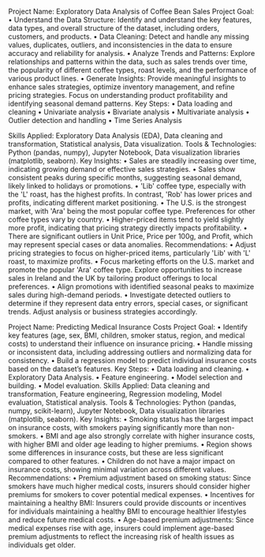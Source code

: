 Project Name: Exploratory Data Analysis of Coffee Bean Sales
Project Goal: 
•	Understand the Data Structure: Identify and understand the key features, data types, and overall structure of the dataset, including orders, customers, and products.
•	Data Cleaning: Detect and handle any missing values, duplicates, outliers, and inconsistencies in the data to ensure accuracy and reliability for analysis.
•	Analyze Trends and Patterns: Explore relationships and patterns within the data, such as sales trends over time, the popularity of different coffee types, roast levels, and the performance of various product lines.
•	Generate Insights: Provide meaningful insights to enhance sales strategies, optimize inventory management, and refine pricing strategies. Focus on understanding product profitability and identifying seasonal demand patterns.
Key Steps:
•	Data loading and cleaning
•	Univariate analysis
•	Bivariate analysis
•	Multivariate analysis
•	Outlier detection and handling
•	Time Series Analysis

Skills Applied: Exploratory Data Analysis (EDA), Data cleaning and transformation, Statistical analysis, Data visualization.
Tools & Technologies: Python (pandas, numpy), Jupyter Notebook, Data visualization libraries (matplotlib, seaborn).
Key Insights:
•	Sales are steadily increasing over time, indicating growing demand or effective sales strategies.
•	Sales show consistent peaks during specific months, suggesting seasonal demand, likely linked to holidays or promotions.
•	'Lib' coffee type, especially with the 'L' roast, has the highest profits. In contrast, 'Rob' has lower prices and profits, indicating different market positioning.
•	The U.S. is the strongest market, with 'Ara' being the most popular coffee type. Preferences for other coffee types vary by country.
•	Higher-priced items tend to yield slightly more profit, indicating that pricing strategy directly impacts profitability.
•	There are significant outliers in Unit Price, Price per 100g, and Profit, which may represent special cases or data anomalies.
Recommendations:
•	Adjust pricing strategies to focus on higher-priced items, particularly 'Lib' with 'L' roast, to maximize profits.
•	Focus marketing efforts on the U.S. market and promote the popular 'Ara' coffee type. Explore opportunities to increase sales in Ireland and the UK by tailoring product offerings to local preferences.
•	Align promotions with identified seasonal peaks to maximize sales during high-demand periods.
•	Investigate detected outliers to determine if they represent data entry errors, special cases, or significant trends. Adjust analysis or business strategies accordingly.

Project Name: Predicting Medical Insurance Costs
Project Goal:
•	Identify key features (age, sex, BMI, children, smoker status, region, and medical costs) to understand their influence on insurance pricing.
•	Handle missing or inconsistent data, including addressing outliers and normalizing data for consistency.
•	Build a regression model to predict individual insurance costs based on the dataset’s features.
Key Steps:
•	Data loading and cleaning.
•	Exploratory Data Analysis. 
•	Feature engineering.
•	Model selection and building.
•	Model evaluation.
Skills Applied: Data cleaning and transformation, Feature engineering, Regression modeling, Model evaluation, Statistical analysis.
Tools & Technologies: Python (pandas, numpy, scikit-learn), Jupyter Notebook, Data visualization libraries (matplotlib, seaborn).
Key Insights:
•	Smoking status has the largest impact on insurance costs, with smokers paying significantly more than non-smokers.
•	BMI and age also strongly correlate with higher insurance costs, with higher BMI and older age leading to higher premiums.
•	Region shows some differences in insurance costs, but these are less significant compared to other features.
•	Children do not have a major impact on insurance costs, showing minimal variation across different values.
Recommendations:
•	Premium adjustment based on smoking status: Since smokers have much higher medical costs, insurers should consider higher premiums for smokers to cover potential medical expenses.
•	Incentives for maintaining a healthy BMI: Insurers could provide discounts or incentives for individuals maintaining a healthy BMI to encourage healthier lifestyles and reduce future medical costs.
•	Age-based premium adjustments: Since medical expenses rise with age, insurers could implement age-based premium adjustments to reflect the increasing risk of health issues as individuals get older.

